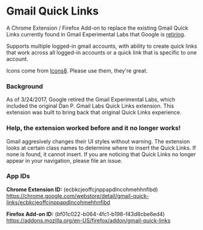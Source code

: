 # Gmail Quick Links

A Chrome Extension / Firefox Add-on to replace the existing Gmail Quick Links
currently found in Gmail Experimental Labs that Google is
[retiring](https://gsuiteupdates.googleblog.com/2017/03/updates-in-g-suite-to-streamline-hangouts-and-gmail.html).

Supports multiple logged-in gmail accounts, with ability to create quick links
that work across all logged-in accounts or a quick link that is specific to one
account.

Icons come from [Icons8](https://icons8.com/icon/12610/add-link-filled). Please
use them, they're great.

### Background

As of 3/24/2017, Google retired the Gmail Experimental Labs, which included the
original Dan P. Gmail Labs Quick Links extension. This extension was built to
bring back that original Quick Links experience.

### Help, the extension worked before and it no longer works!

Gmail aggresively changes their UI styles without warning. The extension looks
at certain class names to determine where to insert the Quick Links. If none is
found, it cannot insert. If you are noticing that Quick Links no longer appear
in your navigation, please file an issue.

### App IDs

**Chrome Extension ID:** (ecbkcjeoffcjnppapdlncohmehhnfibd)
https://chrome.google.com/webstore/detail/gmail-quick-links/ecbkcjeoffcjnppapdlncohmehhnfibd

**Firefox Add-on ID:** (bf01c022-b064-4fc1-b198-f43d8cbe6ed4)
https://addons.mozilla.org/en-US/firefox/addon/gmail-quick-links
